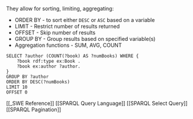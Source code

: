 They allow for sorting, limiting, aggregating:
- ORDER BY - to sort either `DESC` or `ASC` based on a variable
- LIMIT - Restrict number of results returned
- OFFSET - Skip number of results
- GROUP BY - Group results based on specified variable(s)
- Aggregation functions - SUM, AVG, COUNT

```SPARQL
SELECT ?author (COUNT(?book) AS ?numBooks) WHERE {
	?book rdf:type ex:Book .
	?book ex:author ?author.
}
GROUP BY ?author
ORDER BY DESC(?numBooks)
LIMIT 10
OFFSET 0
```


[[_SWE Reference]]
[[SPARQL Query Language]]
[[SPARQL Select Query]]
[[SPARQL Pagination]]